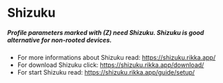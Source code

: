 Shizuku
=======

##### Profile parameters marked with (Z) need Shizuku. Shizuku is good alternative for non-rooted devices.

- For more informations about Shizuku read: https://shizuku.rikka.app/
- For download Shizuku click: https://shizuku.rikka.app/download/
- For start Shizuku read: https://shizuku.rikka.app/guide/setup/

